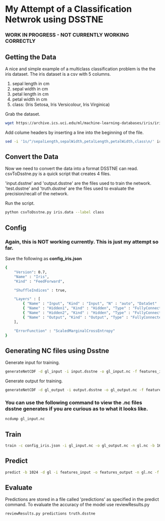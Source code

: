 # My Attempt of a Classification Netwrok using DSSTNE
### WORK IN PROGRESS - NOT CURRENTLY WORKING CORRECTLY

## Getting the Data
A nice and simple example of a multiclass classification problem is the the iris dataset. The iris dataset is a csv with 5 columns.

1. sepal length in cm
2. sepal width in cm
3. petal length in cm
4. petal width in cm
5. class: (Iris Setosa, Iris Versicolour, Iris Virginica)

Grab the dataset.

```bash
wget https://archive.ics.uci.edu/ml/machine-learning-databases/iris/iris.data
```

Add colume headers by inserting a line into the beginning of the file.

```bash
sed -i '1s/^/sepalLength,sepalWidth,petalLength,petalWidth,class\n/' iris.data
```

## Convert the Data
Now we need to convert the data into a format DSSTNE can read. csvToDsstne.py is a quick script that creates 4 files.

'input.dsstne' and 'output.dsstne' are the files used to train the network.
'test.dsstne' and 'truth.dsstne' are the files used to evaluate the precision/recall of the network.

Run the script.

```bash
python csvToDsstne.py iris.data --label class
```

## Config 
### Again, this is NOT working currently. This is just my attempt so far.
Save the following as **config_iris.json**

```bash
{
	"Version": 0.7,
    "Name" : "Iris",
    "Kind" : "FeedForward",

    "ShuffleIndices" : true,

    "Layers" : [
        { "Name" : "Input", "Kind" : "Input", "N" : "auto", "DataSet" : "gl_input", "Sparse" : true },
        { "Name" : "Hidden1", "Kind" : "Hidden", "Type" : "FullyConnected", "N" : 4, "Activation" : "Sigmoid", "Sparse" : false },
        { "Name" : "Hidden2", "Kind" : "Hidden", "Type" : "FullyConnected", "N" : 3, "Activation" : "Sigmoid", "Sparse" : false },
        { "Name" : "Output", "Kind" : "Output", "Type" : "FullyConnected", "DataSet" : "gl_output", "N" : "auto", "Activation" : "Sigmoid", "Sparse" : true }
    ],

    "ErrorFunction" : "ScaledMarginalCrossEntropy"
}
```

## Generating NC files using Dsstne

Generate input for training.

```bash
generateNetCDF -d gl_input -i input.dsstne -o gl_input.nc -f features_input -s samples_input -c
```

Generate output for training.

```bash
generateNetCDF -d gl_output -i output.dsstne -o gl_output.nc -f features_output -s samples_input -c
```

### You can use the following command to view the .nc files dsstne generates if you are curious as to what it looks like.
```bash
ncdump gl_input.nc
```

## Train

```bash
train -c config_iris.json -i gl_input.nc -o gl_output.nc -n gl.nc -b 16 -e 100
```

## Predict

```bash
predict -b 1024 -d gl -i features_input -o features_output -n gl.nc -f test.dsstne -s predictions -r test.dsstne
```

## Evaluate

Predictions are stored in a file called 'predictions' as specified in the predict command. To evaluate the accuracy of the model use reviewResults.py

```bash
reviewResults.py predictions truth.dsstne
```